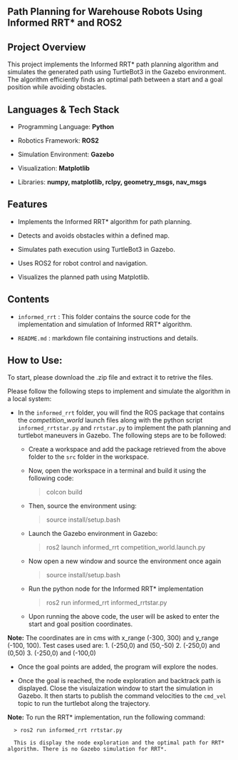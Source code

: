 ## Path Planning for Warehouse Robots Using Informed RRT* and ROS2

## Project Overview

This project implements the Informed RRT* path planning algorithm and simulates the generated path using TurtleBot3 in the Gazebo environment. The algorithm efficiently finds an optimal path between a start and a goal position while avoiding obstacles.

## Languages & Tech Stack

- Programming Language: **Python**

- Robotics Framework: **ROS2**
  
- Simulation Environment: **Gazebo**
  
- Visualization: **Matplotlib**

- Libraries: **numpy, matplotlib, rclpy, geometry_msgs, nav_msgs**

## Features

- Implements the Informed RRT* algorithm for path planning.

- Detects and avoids obstacles within a defined map.

- Simulates path execution using TurtleBot3 in Gazebo.

- Uses ROS2 for robot control and navigation.

- Visualizes the planned path using Matplotlib.

##  Contents

 - `informed_rrt` : This folder contains the source code for the implementation and simulation of Informed RRT* algorithm.

 - `README.md` : markdown file containing instructions and details.

##  How to Use:

To start, please download the .zip file and extract it to retrive the files.

Please follow the following steps to implement and simulate the algorithm in a local system:

   - In the `informed_rrt` folder, you will find the ROS package that contains the *competition_world* launch files along with the python script `informed_rrtstar.py` and `rrtstar.py` to implement the path planning and turtlebot maneuvers in Gazebo. The following steps are to be followed:

      - Create a workspace and add the package retrieved from the above folder to the `src` folder in the workspace.
      - Now, open the workspace in a terminal and build it using the following code:

         > colcon build

      - Then, source the environment using:

         > source install/setup.bash

      - Launch the Gazebo environment in Gazebo:

         > ros2 launch informed_rrt competition_world.launch.py 

      - Now open a new window and source the environment once again

         > source install/setup.bash

      - Run the python node for the Informed RRT* implementation

         > ros2 run informed_rrt informed_rrtstar.py

      - Upon running the above code, the user will be asked to enter the start and goal position coordinates.
   
   **Note:** The coordinates are in cms with x_range (-300, 300) and y_range (-100, 100). Test cases used are:
               1. (-250,0) and (50,-50)
               2. (-250,0) and (0,50)
               3. (-250,0) and (-100,0)

   - Once the goal points are added, the program will explore the nodes.

   - Once the goal is reached, the node exploration and backtrack path is displayed. Close the visulaization window to start the simulation in Gazebo. It then starts to publish the command velocities to the `cmd_vel` topic to run the turtlebot along the trajectory.

 **Note:** To run the RRT* implementation, run the following command:

      > ros2 run informed_rrt rrtstar.py

      This is display the node exploration and the optimal path for RRT* algorithm. There is no Gazebo simulation for RRT*.
